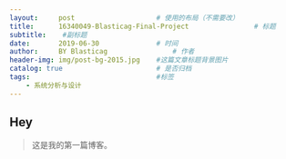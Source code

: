 ```yaml
---
layout:     post   				    # 使用的布局（不需要改）
title:      16340049-Blasticag-Final-Project				# 标题 
subtitle:    #副标题
date:       2019-06-30				# 时间
author:     BY Blasticag				# 作者
header-img: img/post-bg-2015.jpg 	#这篇文章标题背景图片
catalog: true 						# 是否归档
tags:								#标签
    - 系统分析与设计
---
```


## Hey
>这是我的第一篇博客。
